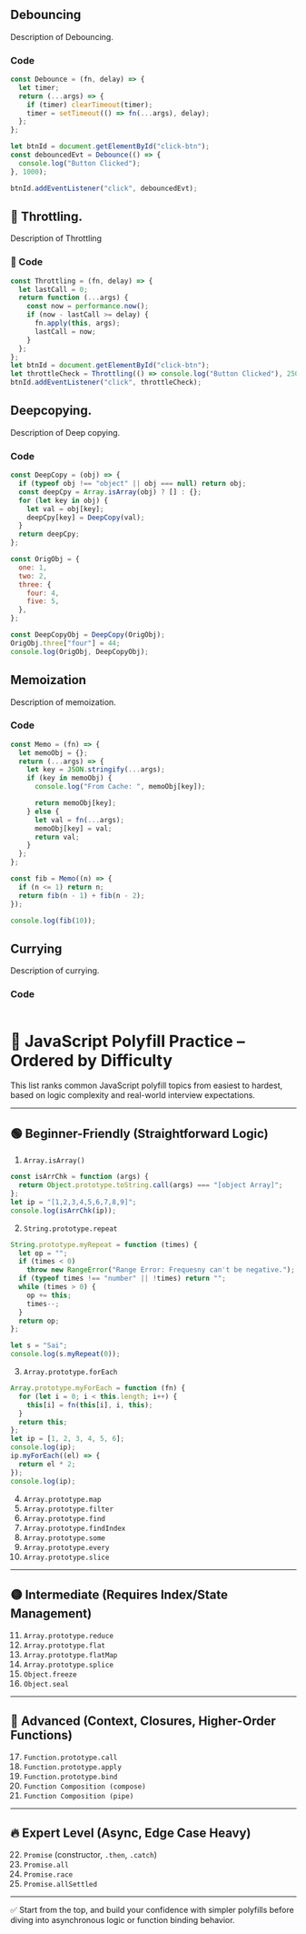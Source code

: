 ## Debouncing

Description of Debouncing.

### Code

```js
const Debounce = (fn, delay) => {
  let timer;
  return (...args) => {
    if (timer) clearTimeout(timer);
    timer = setTimeout(() => fn(...args), delay);
  };
};

let btnId = document.getElementById("click-btn");
const debouncedEvt = Debounce(() => {
  console.log("Button Clicked");
}, 1000);

btnId.addEventListener("click", debouncedEvt);
```

## 📌 Throttling.

Description of Throttling

### 🧠 Code

```js
const Throttling = (fn, delay) => {
  let lastCall = 0;
  return function (...args) {
    const now = performance.now();
    if (now - lastCall >= delay) {
      fn.apply(this, args);
      lastCall = now;
    }
  };
};
let btnId = document.getElementById("click-btn");
let throttleCheck = Throttling(() => console.log("Button Clicked"), 2500);
btnId.addEventListener("click", throttleCheck);
```

## Deepcopying.

Description of Deep copying.

### Code

```js
const DeepCopy = (obj) => {
  if (typeof obj !== "object" || obj === null) return obj;
  const deepCpy = Array.isArray(obj) ? [] : {};
  for (let key in obj) {
    let val = obj[key];
    deepCpy[key] = DeepCopy(val);
  }
  return deepCpy;
};

const OrigObj = {
  one: 1,
  two: 2,
  three: {
    four: 4,
    five: 5,
  },
};

const DeepCopyObj = DeepCopy(OrigObj);
OrigObj.three["four"] = 44;
console.log(OrigObj, DeepCopyObj);
```

## Memoization

Description of memoization.

### Code

```js
const Memo = (fn) => {
  let memoObj = {};
  return (...args) => {
    let key = JSON.stringify(...args);
    if (key in memoObj) {
      console.log("From Cache: ", memoObj[key]);

      return memoObj[key];
    } else {
      let val = fn(...args);
      memoObj[key] = val;
      return val;
    }
  };
};

const fib = Memo((n) => {
  if (n <= 1) return n;
  return fib(n - 1) + fib(n - 2);
});

console.log(fib(10));
```

## Currying

Description of currying.

### Code

```js

```

# 🧠 JavaScript Polyfill Practice – Ordered by Difficulty

This list ranks common JavaScript polyfill topics from easiest to hardest, based on logic complexity and real-world interview expectations.

---

## 🟢 Beginner-Friendly (Straightforward Logic)

1. `Array.isArray()`

```js
const isArrChk = function (args) {
  return Object.prototype.toString.call(args) === "[object Array]";
};
let ip = "[1,2,3,4,5,6,7,8,9]";
console.log(isArrChk(ip));
```

2. `String.prototype.repeat`

```js
String.prototype.myRepeat = function (times) {
  let op = "";
  if (times < 0)
    throw new RangeError("Range Error: Frequesny can't be negative.");
  if (typeof times !== "number" || !times) return "";
  while (times > 0) {
    op += this;
    times--;
  }
  return op;
};

let s = "Sai";
console.log(s.myRepeat(0));
```

3. `Array.prototype.forEach`

```js
Array.prototype.myForEach = function (fn) {
  for (let i = 0; i < this.length; i++) {
    this[i] = fn(this[i], i, this);
  }
  return this;
};
let ip = [1, 2, 3, 4, 5, 6];
console.log(ip);
ip.myForEach((el) => {
  return el * 2;
});
console.log(ip);
```

4. `Array.prototype.map`
5. `Array.prototype.filter`
6. `Array.prototype.find`
7. `Array.prototype.findIndex`
8. `Array.prototype.some`
9. `Array.prototype.every`
10. `Array.prototype.slice`

---

## 🟡 Intermediate (Requires Index/State Management)

11. `Array.prototype.reduce`
12. `Array.prototype.flat`
13. `Array.prototype.flatMap`
14. `Array.prototype.splice`
15. `Object.freeze`
16. `Object.seal`

---

## 🔴 Advanced (Context, Closures, Higher-Order Functions)

17. `Function.prototype.call`
18. `Function.prototype.apply`
19. `Function.prototype.bind`
20. `Function Composition (compose)`
21. `Function Composition (pipe)`

---

## 🔥 Expert Level (Async, Edge Case Heavy)

22. `Promise` (constructor, `.then`, `.catch`)
23. `Promise.all`
24. `Promise.race`
25. `Promise.allSettled`

---

✅ Start from the top, and build your confidence with simpler polyfills before diving into asynchronous logic or function binding behavior.

